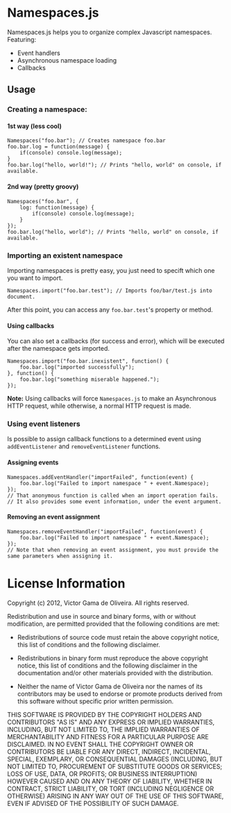 Namespaces.js
=============
Namespaces.js helps you to organize complex Javascript namespaces. Featuring:

 * Event handlers
 * Asynchronous namespace loading
 * Callbacks

Usage
-----

### Creating a namespace:
#### 1st way (less cool)

    Namespaces("foo.bar"); // Creates namespace foo.bar
    foo.bar.log = function(message) {
        if(console) console.log(message);
    }
    foo.bar.log("hello, world!"); // Prints "hello, world" on console, if available.

#### 2nd way (pretty groovy)

    Namespaces("foo.bar", {
        log: function(message) {
            if(console) console.log(message);
        }
    });
    foo.bar.log("hello, world"); // Prints "hello, world" on console, if available.

### Importing an existent namespace
Importing namespaces is pretty easy, you just need to specift which one you want to import.

    Namespaces.import("foo.bar.test"); // Imports foo/bar/test.js into document.

After this point, you can access any `foo.bar.test`'s property or method.

#### Using callbacks
You can also set a callbacks (for success and error), which will be executed after the namespace gets imported.

    Namespaces.import("foo.bar.inexistent", function() {
        foo.bar.log("imported successfully");
    }, function() {
        foo.bar.log("something miserable happened.");
    });

**Note:** Using callbacks will force `Namespaces.js` to make an Asynchronous HTTP request, while otherwise, a normal HTTP request is made.

### Using event listeners
Is possible to assign callback functions to a determined event using `addEventListener` and `removeEventListener` functions.

#### Assigning events

    Namespaces.addEventHandler("importFailed", function(event) {
        foo.bar.log("Failed to import namespace " + event.Namespace);
    });
    // That anonymous function is called when an import operation fails. 
    // It also provides some event information, under the event argument.

#### Removing an event assignment

    Namespaces.removeEventHandler("importFailed", function(event) {
        foo.bar.log("Failed to import namespace " + event.Namespace);
    });
    // Note that when removing an event assignment, you must provide the same parameters when assigning it.
    

License Information
===================

Copyright (c) 2012, Victor Gama de Oliveira.
All rights reserved.

Redistribution and use in source and binary forms, with or without modification,
are permitted provided that the following conditions are met:

* Redistributions of source code must retain the above copyright notice,
  this list of conditions and the following disclaimer.

* Redistributions in binary form must reproduce the above copyright notice,
  this list of conditions and the following disclaimer in the documentation
  and/or other materials provided with the distribution.

* Neither the name of Victor Gama de Oliveira nor the names of its
  contributors may be used to endorse or promote products derived from this
  software without specific prior written permission.

THIS SOFTWARE IS PROVIDED BY THE COPYRIGHT HOLDERS AND CONTRIBUTORS "AS IS" AND
ANY EXPRESS OR IMPLIED WARRANTIES, INCLUDING, BUT NOT LIMITED TO, THE IMPLIED
WARRANTIES OF MERCHANTABILITY AND FITNESS FOR A PARTICULAR PURPOSE ARE
DISCLAIMED. IN NO EVENT SHALL THE COPYRIGHT OWNER OR CONTRIBUTORS BE LIABLE FOR
ANY DIRECT, INDIRECT, INCIDENTAL, SPECIAL, EXEMPLARY, OR CONSEQUENTIAL DAMAGES
(INCLUDING, BUT NOT LIMITED TO, PROCUREMENT OF SUBSTITUTE GOODS OR SERVICES;
LOSS OF USE, DATA, OR PROFITS; OR BUSINESS INTERRUPTION) HOWEVER CAUSED AND ON
ANY THEORY OF LIABILITY, WHETHER IN CONTRACT, STRICT LIABILITY, OR TORT
(INCLUDING NEGLIGENCE OR OTHERWISE) ARISING IN ANY WAY OUT OF THE USE OF THIS
SOFTWARE, EVEN IF ADVISED OF THE POSSIBILITY OF SUCH DAMAGE.

